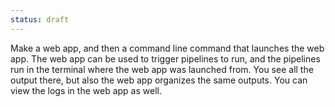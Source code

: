 ```yaml
---
status: draft
---
```


Make a web app, and then a command line command that launches the web app. The web app can be used to trigger pipelines to run, and the pipelines run in the terminal where the web app was launched from. You see all the output there, but also the web app organizes the same outputs. You can view the logs in the web app as well. 
